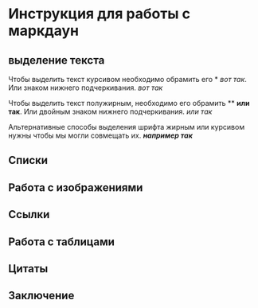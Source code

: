# Инструкция для работы с маркдаун

## выделение текста

Чтобы выделить текст курсивом необходимо обрамить его * *вот так*. Или знаком нижнего подчеркивания. _вот так_

Чтобы выделить текст полужирным, необходимо его обрамить ** **или так**. Или двойным знаком нижнего подчеркивания. _или так_

Альтернативные способы выделения шрифта жирным или курсивом нужны чтобы мы могли совмещать их. ***например так***

## Списки

## Работа с изображениями

## Ссылки

## Работа с таблицами

## Цитаты

## Заключение